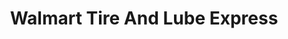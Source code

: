 ---
title: "Walmart Tire And Lube Express"
url: /baton-rouge/walmart-tire-and-lube-express/
shop: tyres
---